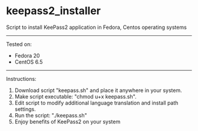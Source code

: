 keepass2_installer
========================

Script to install KeePass2 application in Fedora, Centos operating systems

------------------------
Tested on:
* Fedora 20
* CentOS 6.5

------------------------

Instructions:

1. Download script "keepass.sh" and place it anywhere in your system.
2. Make script executable: "chmod u+x keepass.sh".
3. Edit script to modify additional language translation and install path settings.
4. Run the script: "./keepass.sh"
5. Enjoy benefits of KeePass2 on your system



